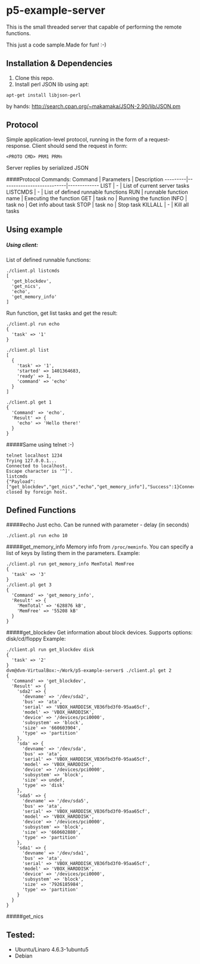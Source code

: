 p5-example-server
=================

This is the small threaded server that capable of performing the remote functions.

This just a code sample.Made for fun! :-)

Installation & Dependencies
---
1. Clone this repo.
2. Install perl JSON lib
using apt:
```
apt-get install libjson-perl
```

by hands:
http://search.cpan.org/~makamaka/JSON-2.90/lib/JSON.pm





Protocol
---
Simple application-level protocol, running in the form of a request-response.
Client should send the request in form:
```
<PROTO CMD> PRM1 PRMn
```

Server replies by serialized JSON

####Protocol Commands:
Command  | Parameters                | Description
---------|---------------------------|-------------
LIST     | -                         | List of current server tasks
LISTCMDS | -                         | List of defined runnable functions
RUN      | runnable function name    | Executing the function
GET      | task no                   | Running the function
INFO     | task no                   | Get info about task
STOP     | task no                   | Stop task 
KILLALL  | -                         | Kill all tasks


Using example
---
##### Using client:
List of defined runnable functions:
```
./client.pl listcmds
[
  'get_blockdev',
  'get_nics',
  'echo',
  'get_memory_info'
]
```
Run function, get list tasks and get the result:
```
./client.pl run echo
{
  'task' => '1'
}

./client.pl list
[
  {
    'task' => '1',
    'started' => 1401364683,
    'ready' => 1,
    'command' => 'echo'
  }
]

./client.pl get 1
{
  'Command' => 'echo',
  'Result' => {
    'echo' => 'Hello there!'
  }
}
```
#####Same using telnet :-) 
```
telnet localhost 1234
Trying 127.0.0.1...
Connected to localhost.
Escape character is '^]'.
listcmds
{"Payload":["get_blockdev","get_nics","echo","get_memory_info"],"Success":1}Connection closed by foreign host.
```

Defined Functions
---
#####echo
Just echo. Can be runned with parameter - delay (in seconds)
```
./client.pl run echo 10 
```
#####get_memory_info
Memory info from `/proc/meminfo`. You can specify a list of keys by listing them in the parameters. 
Example:
```
./client.pl run get_memory_info MemTotal MemFree
{
  'task' => '3'
}
./client.pl get 3
{
  'Command' => 'get_memory_info',
  'Result' => {
    'MemTotal' => '628876 kB',
    'MemFree' => '55208 kB'
  }
}
```

#####get_blockdev
Get information about block devices. Supports options: disk/cd/floppy
Example:
```
./client.pl run get_blockdev disk
{
  'task' => '2'
}
dvm@dvm-VirtualBox:~/Work/p5-example-server$ ./client.pl get 2
{
  'Command' => 'get_blockdev',
  'Result' => {
    'sda2' => {
      'devname' => '/dev/sda2',
      'bus' => 'ata',
      'serial' => 'VBOX_HARDDISK_VB36fbd3f0-95aa65cf',
      'model' => 'VBOX_HARDDISK',
      'device' => '/devices/pci0000',
      'subsystem' => 'block',
      'size' => '660603904',
      'type' => 'partition'
    },
    'sda' => {
      'devname' => '/dev/sda',
      'bus' => 'ata',
      'serial' => 'VBOX_HARDDISK_VB36fbd3f0-95aa65cf',
      'model' => 'VBOX_HARDDISK',
      'device' => '/devices/pci0000',
      'subsystem' => 'block',
      'size' => undef,
      'type' => 'disk'
    },
    'sda5' => {
      'devname' => '/dev/sda5',
      'bus' => 'ata',
      'serial' => 'VBOX_HARDDISK_VB36fbd3f0-95aa65cf',
      'model' => 'VBOX_HARDDISK',
      'device' => '/devices/pci0000',
      'subsystem' => 'block',
      'size' => '660602880',
      'type' => 'partition'
    },
    'sda1' => {
      'devname' => '/dev/sda1',
      'bus' => 'ata',
      'serial' => 'VBOX_HARDDISK_VB36fbd3f0-95aa65cf',
      'model' => 'VBOX_HARDDISK',
      'device' => '/devices/pci0000',
      'subsystem' => 'block',
      'size' => '7926185984',
      'type' => 'partition'
    }
  }
}
```
#####get_nics

Tested:
---
* Ubuntu/Linaro 4.6.3-1ubuntu5
* Debian

